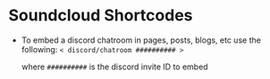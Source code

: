 
# Soundcloud Shortcodes

- To embed a discord chatroom in pages, posts, blogs, etc use the following:
    `< discord/chatroom ########## >`

     where `##########` is the discord invite ID to embed
